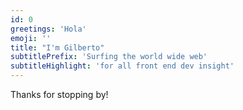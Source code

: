 ```yaml
---
id: 0
greetings: 'Hola'
emoji: ''
title: "I'm Gilberto"
subtitlePrefix: 'Surfing the world wide web'
subtitleHighlight: 'for all front end dev insight'
---
```


Thanks for stopping by!
